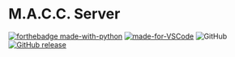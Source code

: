 # M.A.C.C. Server
[![forthebadge made-with-python](http://ForTheBadge.com/images/badges/made-with-python.svg)](https://www.python.org/)
[![made-for-VSCode](https://img.shields.io/badge/Made%20for-VSCode-1f425f.svg?style=for-the-badge)](https://code.visualstudio.com/)
![GitHub](https://img.shields.io/github/license/3top1a/M.A.C.C.-server?color=critical&style=for-the-badge)
[![GitHub release](https://img.shields.io/github/release/3top1a/M.A.C.C.-server.svg?style=for-the-badge)](https://GitHub.com/3top1a/M.A.C.C.-server/releases/)
